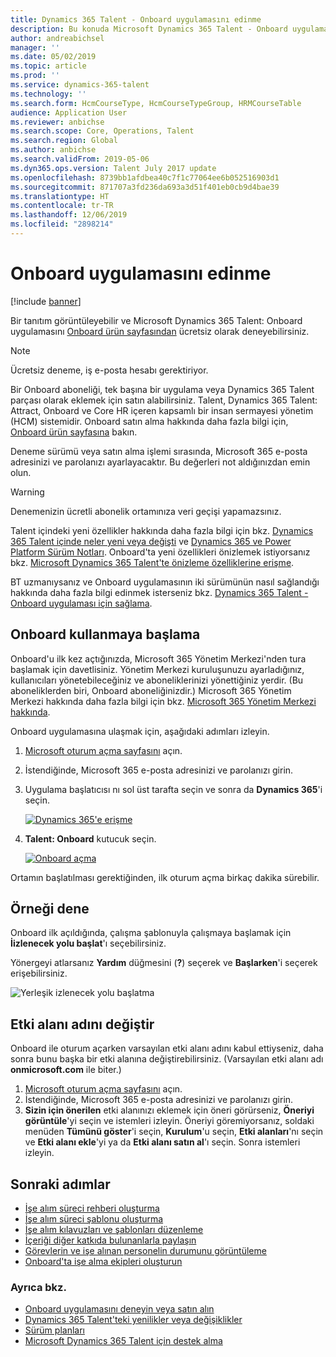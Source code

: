 ```yaml
---
title: Dynamics 365 Talent - Onboard uygulamasını edinme
description: Bu konuda Microsoft Dynamics 365 Talent - Onboard uygulamasının tek başına veya Kapsamlı İşe Alım Eklentisi'ni içeren sürümün nasıl edinilebileceği açıklanmaktadır.
author: andreabichsel
manager: ''
ms.date: 05/02/2019
ms.topic: article
ms.prod: ''
ms.service: dynamics-365-talent
ms.technology: ''
ms.search.form: HcmCourseType, HcmCourseTypeGroup, HRMCourseTable
audience: Application User
ms.reviewer: anbichse
ms.search.scope: Core, Operations, Talent
ms.search.region: Global
ms.author: anbichse
ms.search.validFrom: 2019-05-06
ms.dyn365.ops.version: Talent July 2017 update
ms.openlocfilehash: 8739bb1afdbea40c7f1c77064ee6b052516903d1
ms.sourcegitcommit: 871707a3fd236da693a3d51f401eb0cb9d4bae39
ms.translationtype: HT
ms.contentlocale: tr-TR
ms.lasthandoff: 12/06/2019
ms.locfileid: "2898214"
---
```

# <a name="get-the-onboard-app"></a>Onboard uygulamasını edinme

[!include [banner](includes/banner.md)]

Bir tanıtım görüntüleyebilir ve Microsoft Dynamics 365 Talent: Onboard uygulamasını [Onboard ürün sayfasından](https://dynamics.microsoft.com/talent/onboard/) ücretsiz olarak deneyebilirsiniz.

> [!NOTE]
> Ücretsiz deneme, iş e-posta hesabı gerektiriyor.

Bir Onboard aboneliği, tek başına bir uygulama veya Dynamics 365 Talent parçası olarak eklemek için satın alabilirsiniz. Talent, Dynamics 365 Talent: Attract, Onboard ve Core HR içeren kapsamlı bir insan sermayesi yönetim (HCM) sistemidir. Onboard satın alma hakkında daha fazla bilgi için, [Onboard ürün sayfasına](https://dynamics.microsoft.com/talent/onboard/) bakın.

Deneme sürümü veya satın alma işlemi sırasında, Microsoft 365 e-posta adresinizi ve parolanızı ayarlayacaktır. Bu değerleri not aldığınızdan emin olun.

> [!WARNING]
> Denemenizin ücretli abonelik ortamınıza veri geçişi yapamazsınız. <!--Reviewers: please verify.-->

Talent içindeki yeni özellikler hakkında daha fazla bilgi için bkz. [Dynamics 365 Talent içinde neler yeni veya değişti](./whats-new.md) ve [Dynamics 365 ve Power Platform Sürüm Notları](https://docs.microsoft.com/business-applications-release-notes/index). Onboard'ta yeni özellikleri önizlemek istiyorsanız bkz. [Microsoft Dynamics 365 Talent'te önizleme özelliklerine erişme](./access-preview-feature.md).

BT uzmanıysanız ve Onboard uygulamasının iki sürümünün nasıl sağlandığı hakkında daha fazla bilgi edinmek isterseniz bkz. [Dynamics 365 Talent - Onboard uygulaması için sağlama](./modular-app-tech-faq.md).

## <a name="get-started-with-onboard"></a>Onboard kullanmaya başlama

Onboard'u ilk kez açtığınızda, Microsoft 365 Yönetim Merkezi'nden tura başlamak için davetlisiniz. Yönetim Merkezi kuruluşunuzu ayarladığınız, kullanıcıları yönetebileceğiniz ve aboneliklerinizi yönettiğiniz yerdir. (Bu aboneliklerden biri, Onboard aboneliğinizdir.) Microsoft 365 Yönetim Merkezi hakkında daha fazla bilgi için bkz. [Microsoft 365 Yönetim Merkezi hakkında](https://docs.microsoft.com/office365/admin/admin-overview/about-the-admin-center?view=o365-worldwide).

Onboard uygulamasına ulaşmak için, aşağıdaki adımları izleyin.

1. [Microsoft oturum açma sayfasını](https://portal.office.com/) açın.
2. İstendiğinde, Microsoft 365 e-posta adresinizi ve parolanızı girin.
3. Uygulama başlatıcısı nı sol üst tarafta seçin ve sonra da **Dynamics 365**'i seçin.

    [![Dynamics 365'e erişme](./media/onboard-start-dynamics365.png)](./media/onboard-start-dynamics365.png)

4. **Talent: Onboard** kutucuk seçin.

    [![Onboard açma](./media/onboard-start-onboard.png)](./media/onboard-start-onboard.png)

Ortamın başlatılması gerektiğinden, ilk oturum açma birkaç dakika sürebilir.

## <a name="try-the-walkthrough"></a>Örneği dene

Onboard ilk açıldığında, çalışma şablonuyla çalışmaya başlamak için **İizlenecek yolu başlat**'ı seçebilirsiniz.

Yönergeyi atlarsanız **Yardım** düğmesini (**?**) seçerek ve **Başlarken**'i seçerek erişebilirsiniz.

![[Yerleşik izlenecek yolu başlatma](./media/onboard-start-walkthrough.png)](./media/onboard-start-walkthrough.png)

## <a name="change-the-domain-name"></a>Etki alanı adını değiştir

Onboard ile oturum açarken varsayılan etki alanı adını kabul ettiyseniz, daha sonra bunu başka bir etki alanına değiştirebilirsiniz. (Varsayılan etki alanı adı **onmicrosoft.com** ile biter.)

1. [Microsoft oturum açma sayfasını](https://portal.office.com/) açın.
2. İstendiğinde, Microsoft 365 e-posta adresinizi ve parolanızı girin.
3. **Sizin için önerilen** etki alanınızı eklemek için öneri görürseniz, **Öneriyi görüntüle**'yi seçin ve istemleri izleyin. Öneriyi göremiyorsanız, soldaki menüden **Tümünü göster**'i seçin, **Kurulum**'u seçin, **Etki alanları**'nı seçin ve **Etki alanı ekle**'yi ya da **Etki alanı satın al**'ı seçin. Sonra istemleri izleyin.

## <a name="next-steps"></a>Sonraki adımlar

- [İşe alım süreci rehberi oluşturma](./onboard-create-guide.md)
- [İşe alım süreci şablonu oluşturma](./onboard-create-template.md)
- [İşe alım kılavuzları ve şablonları düzenleme](./onboard-edit-guides-templates.md)
- [İçeriği diğer katkıda bulunanlarla paylaşın](./onboard-share-template.md)
- [Görevlerin ve işe alınan personelin durumunu görüntüleme](./onboard-view-status.md)
- [Onboard'ta işe alma ekipleri oluşturun](./onboard-create-team.md)

### <a name="see-also"></a>Ayrıca bkz.

- [Onboard uygulamasını deneyin veya satın alın](https://dynamics.microsoft.com/talent/onboard/)
- [Dynamics 365 Talent'teki yenilikler veya değişiklikler](./whats-new.md)
- [Sürüm planları](https://docs.microsoft.com/business-applications-release-notes/index)
- [Microsoft Dynamics 365 Talent için destek alma](./talent-support.md)
